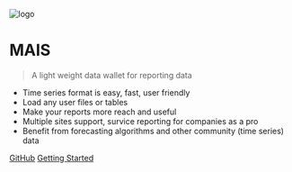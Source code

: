 ![logo](https://res.cloudinary.com/abellion/image/upload/v1535202916/icon_ofrkgv.png)

# MAIS

> A light weight data wallet for reporting data 
- Time series format is easy, fast, user friendly
- Load any user files or tables 
- Make your reports more reach and useful
- Multiple sites support, survice reporting for companies as a pro 
- Benefit from forecasting algorithms and other community (time series) data

[GitHub](https://github.com/maximnl/mais/)
[Getting Started](overview.md)
